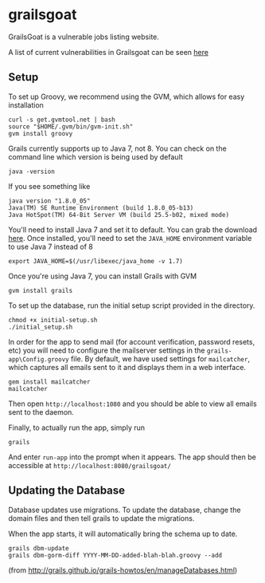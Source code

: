 grailsgoat
==========

GrailsGoat is a vulnerable jobs listing website.

A list of current vulnerabilities in Grailsgoat can be seen [here](info.txt)

Setup
-----

To set up Groovy, we recommend using the GVM, which allows for easy installation

    curl -s get.gvmtool.net | bash
    source "$HOME/.gvm/bin/gvm-init.sh"
    gvm install groovy
    
Grails currently supports up to Java 7, not 8. You can check on the command line which version is being used by default
    
    java -version
    
If you see something like

    java version "1.8.0_05"
    Java(TM) SE Runtime Environment (build 1.8.0_05-b13)
    Java HotSpot(TM) 64-Bit Server VM (build 25.5-b02, mixed mode)
    
You'll need to install Java 7 and set it to default. You can grab the download [here](http://www.oracle.com/technetwork/java/javase/downloads/jdk7-downloads-1880260.html). Once installed, you'll need to set the ```JAVA_HOME``` environment variable to use Java 7 instead of 8

    export JAVA_HOME=$(/usr/libexec/java_home -v 1.7)

Once you're using Java 7, you can install Grails with GVM

    gvm install grails

To set up the database, run the initial setup script provided in the directory.

    chmod +x initial-setup.sh
    ./initial_setup.sh

In order for the app to send mail (for account verification, password resets, etc) you will need to configure the mailserver settings in the ```grails-app\Config.groovy``` file. By default, we have used settings for ```mailcatcher```, which captures all emails sent to it and displays them in a web interface.

    gem install mailcatcher
    mailcatcher

Then open ```http://localhost:1080``` and you should be able to view all emails sent to the daemon.

Finally, to actually run the app, simply run

    grails
    
And enter ```run-app``` into the prompt when it appears. The app should then be accessible at ```http://localhost:8080/grailsgoat/```

Updating the Database
---------------------

Database updates use migrations. To update the database, change the domain files and then tell grails to update the migrations.

When the app starts, it will automatically bring the schema up to date.

    grails dbm-update
    grails dbm-gorm-diff YYYY-MM-DD-added-blah-blah.groovy --add
    
(from http://grails.github.io/grails-howtos/en/manageDatabases.html)
